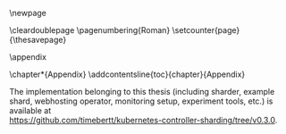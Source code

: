 \newpage

\cleardoublepage
\pagenumbering{Roman}
\setcounter{page}{\thesavepage}

\appendix

\chapter*{Appendix}
\addcontentsline{toc}{chapter}{Appendix}

The implementation belonging to this thesis (including sharder, example shard, webhosting operator, monitoring setup, experiment tools, etc.) is available at  
<https://github.com/timebertt/kubernetes-controller-sharding/tree/v0.3.0>.
